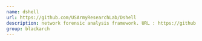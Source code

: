 ```yaml
---
name: dshell
url: https://github.com/USArmyResearchLab/Dshell
description: network forensic analysis framework. URL : https://github.com/USArmyResearchLab/Dshell Groups : blackarch blackarch-forensic blackarch-networking
group: blackarch
---
```

